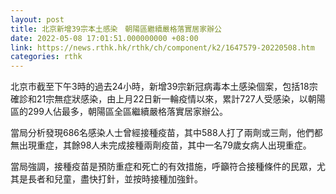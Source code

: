 ```yaml
---
layout: post
title: 北京新增39宗本土感染　朝陽區繼續嚴格落實居家辦公
date: 2022-05-08 17:01:51.000000000 +08:00
link: https://news.rthk.hk/rthk/ch/component/k2/1647579-20220508.htm
categories: rthk
---
```


北京市截至下午3時的過去24小時，新增39宗新冠病毒本土感染個案，包括18宗確診和21宗無症狀感染，由上月22日新一輪疫情以來，累計727人受感染，以朝陽區的299人佔最多，朝陽區全區繼續嚴格落實居家辦公。

當局分析發現686名感染人士曾經接種疫苗，其中588人打了兩劑或三劑，他們都無出現重症，其餘98人未完成接種兩劑疫苗，其中一名79歲女病人出現重症。

當局強調，接種疫苗是預防重症和死亡的有效措施，呼籲符合接種條件的民眾，尤其是長者和兒童，盡快打針，並按時接種加強針。
